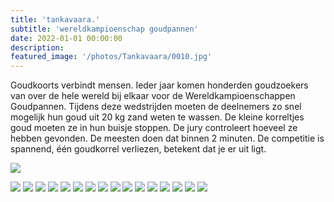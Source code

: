 ```yaml
---
title: 'tankavaara.'
subtitle: 'wereldkampioenschap goudpannen'
date: 2022-01-01 00:00:00
description: 
featured_image: '/photos/Tankavaara/0010.jpg'
---
```




Goudkoorts verbindt mensen. Ieder jaar komen honderden goudzoekers
van over de hele wereld bij elkaar voor de Wereldkampioenschappen
Goudpannen. Tijdens deze wedstrijden moeten de deelnemers zo snel
mogelijk hun goud uit 20 kg zand weten te wassen. De kleine korreltjes
goud moeten ze in hun buisje stoppen. De jury controleert hoeveel ze
hebben gevonden. De meesten doen dat binnen 2 minuten. De competitie is
spannend, één goudkorrel verliezen, betekent dat je er uit ligt.

![](/photos/Tankavaara/0020.jpg)

<div class="gallery" data-columns="3">
	<img src="/photos/Tankavaara/0150.jpg">
	<img src="/photos/Tankavaara/0050.jpg">
	<img src="/photos/Tankavaara/0070.jpg">
	<img src="/photos/Tankavaara/0110.jpg">
	<img src="/photos/Tankavaara/0080.jpg">
	<img src="/photos/Tankavaara/0120.jpg">
	<img src="/photos/Tankavaara/0140.jpg">
	<img src="/photos/Tankavaara/0130.jpg">
	<img src="/photos/Tankavaara/0100.jpg">
	<img src="/photos/Tankavaara/0040.jpg">
	<img src="/photos/Tankavaara/0090.jpg">
	<img src="/photos/Tankavaara/0160.jpg">
	<img src="/photos/Tankavaara/0030.jpg">
	<img src="/photos/Tankavaara/0170.jpg">
	<img src="/photos/Tankavaara/0180.jpg">
	<img src="/photos/Tankavaara/0060.jpg">

</div>
